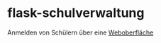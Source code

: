 # flask-schulverwaltung

Anmelden von Schülern über eine [Weboberfläche](https://zabum.pythonanywhere.com)
